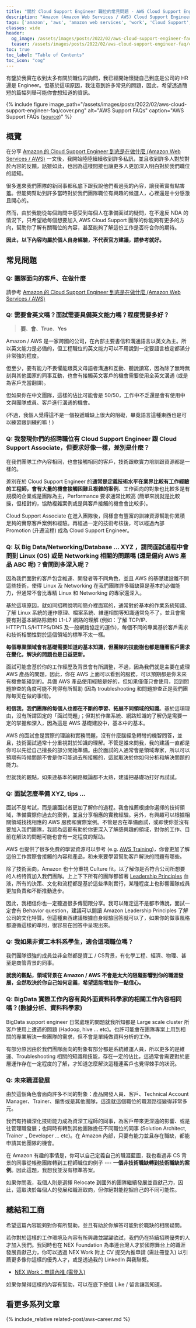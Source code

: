 ```yaml
---
title: "關於 Cloud Support Engineer 職位的常見問題 - AWS Cloud Support Engineer FAQs (Amazon Web Services) "
description: "Amazon (Amazon Web Services / AWS) Cloud Support Engineer 的常見問答，所有你可能會想知道的問題。"
tags: ['amazon', 'aws', 'amazon web services', 'work', 'Cloud Support', 'Cloud Support Engineer']
classes: wide
header:
  og_image: /assets/images/posts/2022/02/aws-cloud-support-engineer-faq/cover.png
  teaser: /assets/images/posts/2022/02/aws-cloud-support-engineer-faq/cover.png
toc: true
toc_label: "Table of Contents"
toc_icon: "cog"
---
```


有鑒於我實在收到太多有關於職位的詢問，我已經開始懷疑自己到底是公司的 HR 還是 Engineer。但基於這項原因，我注意到許多常見的問題，因此，希望透過簡短的篇幅列舉可能你會想知道的資訊。

{% include figure image_path="/assets/images/posts/2022/02/aws-cloud-support-engineer-faq/cover.png" alt="AWS Support FAQs" caption="AWS Support FAQs ([source](https://aws.amazon.com/premiumsupport/faqs/))" %}

## 概覽

在分享 [Amazon 的 Cloud Support Engineer 到底是在做什麼 (Amazon Web Services / AWS)](/what-is-cloud-support-engineer-doing-in-amazon) 一文後，我開始陸陸續續收到許多私訊，並且收到許多人對於對於內容的反饋，話雖如此，也因為這樣間接也讓更多人更加深入明白對於我們職位的認知。

很多進來我們團隊的新同事都私底下跟我說他們看過我的內容，讓我著實有點害羞。但能夠幫助到許多當時對於我們團隊職位有興趣的候選人，心裡還是十分感激且開心的。

然而，由於我能從每個詢問中感受到每個人在準備面試的疑問，在不違反 NDA 的情況下，只希望給每個想要加入 AWS Cloud Support 團隊的你能夠有更多的方向，幫助你了解有關職位的內容，甚至能夠了解這份工作是否符合你的期待。

**因此，以下內容均屬於個人自身經驗，不代表官方建議，請參考就好。**

## 常見問題

### Q: 團隊面向的客戶、在做什麼

請參考 [Amazon 的 Cloud Support Engineer 到底是在做什麼 (Amazon Web Services / AWS)](/what-is-cloud-support-engineer-doing-in-amazon)

### Q: 需要會英文嗎？面試需要具備英文能力嗎？程度需要多好？

> **要**、**會**、**True**、**Yes**

Amazon / AWS 是一家跨國的公司，在內部主要書信和溝通語言以英文為主。所以英文能力是必備的，但工程職位的英文能力可以不用說到一定要語言檢定都滿分非常強的程度。

但至少，要有能力不畏懼能跟英文母語者溝通和互動、聽說讀寫，因為除了無時無刻與其他國家的同事互動，也會有接觸英文客戶的機會需要使用全英文溝通 (或是為客戶充當翻譯)。

但如果你在中文團隊，這樣的佔比可能會是 50/50，工作中不乏還是會有使用中文與團隊成員、客戶進行溝通的機會。

(不過，我個人覺得這不是一個投遞職缺上很大的阻礙，畢竟語言這種東西也是可以練習跟訓練的嘛！)

### Q: 我發現你們的招聘職位有 Cloud Support Engineer 跟 Cloud Support Associate，但要求好像一樣，差別是什麼？

在我們團隊工作內容相同，也會接觸相同的客戶，技術跟軟實力培訓跟資源都是一樣的。

差別在於 Cloud Support Engineer 的**通常是定義技術水平在業界比較有工作經驗的工程師，會有大量的機會接觸困難且複雜的案例**、工作面向的對象也比較多是有規模的企業或是團隊為主，Performance 要求通常比較高 (簡單來說就是比較操，但相對的，協助複雜案例或是與客戶接觸的機會會比較多)。

Cloud Support Associate 在進入團隊後，同樣會有豐富的訓練資源幫助你累積足夠的實際客戶案例和經驗。再經過一定的技術考核後，可以經過內部 Promotion (升遷流程) 成為 Cloud Support Engineer。

### Q: 以 Big Data/Networking/Database ... XYZ ，請問面試過程中會問到 Linux (OS) 或是 Networking 相關的問題嗎 (還是偏向 AWS 產品 ABC 呢)？會問到多深入呢？

因為我們面對的客戶包含維運、開發者等不同角色，並且 AWS 的基礎建設離不開這些技術，使得 Linux 及 Networking 在我們團隊許多職缺算是基本的必備能力，但通常不會比專精 Linux 和 Networking 的專家還深入。

基於這項原因，就如同招聘說明和簡介裡面寫的，通常對於基本的作業系統知識、了解 Linux 系統的運作原理、檔案系統、維運相關等知識通常免不了。並且會需要有對基本網路除錯和 L1-L7 網路的理解 (例如：了解 TCP/IP、HTTP/TLS/HTTPS/DNS 及一般網路協定的運作)，每個不同的專業基於客戶需求和技術相關性對於這個領域的標準不太一樣。

**每個專業領域會有基礎需要知道的基本知識，但團隊的技能樹也都是隨著客戶需求在變化，解決的問題也是日益更新。**

面試可能會基於你的工作經歷及背景會有所調整，不過，因為我們就是主要在處理 AWS 產品的問題，因此，你在 AWS 上面可以看到的服務，可以預期都是你未來有機會能碰到的。具備 AWS 產品使用經驗是好的，但如果僅僅只會使用，回到問題排查的角度可能不見得有所幫助 (因為 troubleshooting 和問題排查正是我們團隊每天在做的事情)。

**相信我，我們團隊的每個人也都在不斷的學習、拓展不同領域的知識**。基於這項理由，沒有所謂固定的「面試問題」；但對於作業系統、網路知識的了解仍是需要一定的掌握和深入，因為這是 AWS 基礎建設中，基本中的基本。

AWS 的面試會是實際的理論和實務問題，沒有什麼腦經急轉彎的機智問答，並且，技術面試通常十分重視對於知識的理解。不管是誰來問我，我的建議一直都是你可以先從自己擅長的部分開始準備。由於面試的人通常會是領域專家，所以可以預期有時候問題不會是你可能過去所接觸的，這就取決於你如何分析和解決問題的能力。

但就我的觀點，如果連基本的網路概論都不太熟，建議把基礎功打好再試試。

### Q: 面試怎麼準備 XYZ, tips ...

面試不是考試，而是讓面試者更加了解你的過程。我會推薦根據你選擇的技術領域，準備實際你過去的案例，並且分享相應的實務經驗。另外，有興趣可以根據相關領域找找相應的 AWS 服務和實際案例。不管是否在準備面試，或即使你並沒有要加入我們團隊，我認為這都有助於你更深入了解感興趣的領域，對你的工作、目前在解決的問題可能也會有一定程度的幫助。

AWS 也提供了很多免費的學習資源可以參考 (e.g. [AWS Training](https://www.aws.training/))，你會更加了解這份工作實際會接觸的內容和產品，和未來要學習幫助客戶解決的問題有哪些。

除了技術面向，Amazon 也十分重視 Culture fit，以了解你是否符合公司所想要的人格特質加入我們團隊。上上下下所有的團隊都留著 [Leadership Principles](https://www.amazon.jobs/en/principles) 血液，所有的決策、文化和流程都是基於這些準則實行，某種程度上也影響團隊成員更加負責和不斷推動進步。

因此，我相信你也一定聽過很多傳聞跟分享。我可以確定這不是都市傳說，面試一定會有 Behavior question，建議可以閱讀 Amazon Leadership Principles 了解公司的文化特質。但這種東西建議根據自身經驗回答就可以了，如果你的做事風格都遵循這樣的準則，很容易在回答中呈現出來。

### Q: 我如果非資工本科系學生，適合這項職位嗎？

我們團隊很強的成員並非全然都是資工 / CS背景，有化學工程、經濟、物理、甚至是商管背景的同事。

**就我的觀點，領域背景在 Amazon / AWS 不會是太大的阻礙影響到你的職涯發展，全然取決於你自己如何定義，希望這能增加你一點信心。**

### Q: BigData 實際工作內容有與外面資料科學家的相關工作內容相同嗎？(數據分析、資料科學家)

BigData support engineer 日常處理的問題就我所知都是 Large scale cluster 所客戶使用上遭遇的問題 (Hadoop, hive ... etc)。也許可能會在團隊專案上用到相關的專業解決一些團隊的需求，但不會是單純做資料分析的工作。

有部分原因由於我們團隊面向的對象有部分都是系統維運人員，所以更多的是維運、Troubleshooting 相關的知識和技能，存在一定的佔比，這通常會需要對於底層運作存在一定程度的了解，才知道怎麼解決這種連客戶也覺得棘手的狀況。

### Q: 未來職涯發展

由於這個角色會面向許多不同的對象：產品開發人員、客戶、Technical Account Manager、Trainer、銷售或是其他團隊，這造就這個職位的職涯路徑變得非常多元。

我們有持續深化技術能力成為資深工程師的同事，為客戶帶來更深遠的影響、或是往管理職發展；也同時有轉到其他團隊擔任不同職位的同事 (Solution Architect, Trainer ., Developer ... etc)。在 Amazon 內部，只要有能力並且存在職缺，都能申請其他團隊的機會。

在 Amazon 有趣的事情是，你可以自己定義自己的職涯藍圖，我也看過非 CS 背景的同事從帳務團隊轉到工程師職位的例子 --- **一個非技術職缺轉到技術職缺的案例**。因此這題，我想我並沒有標準答案。

如果你問我，我個人則是選擇 Relocate 到國外的團隊繼續發展並貢獻己力，因此，這取決於每個人的發展和職涯取向，但你絕對能挖掘自己的不同可能性。

## 總結和工商

希望這篇內容能夠對你有所幫助，並且有助於你解答可能對於職缺的相關疑問。

若你對於這樣的工作環境及內容有所興趣並躍躍欲試，我們仍在持續招聘優秀的人才加入我們。我同時也在 NEX Foundation 為串連台灣人才於國際舞台上的職涯發展貢獻己力，你可以透過 NEX Work 附上 CV 提交內推申請 (需註冊登入) 以引薦更多像你這樣的優秀人才，或是透過我的 LinkedIn 與我聯繫。

- [NEX Work：申請內推 (需登入)](https://work.nexf.org/companies/Amazon/referrers/tdG7zR9knf8XnpHzrpTw)

如果你覺得這樣的內容有幫助，可以在底下按個 Like / 留言讓我知道。

## 看更多系列文章

{% include_relative related-post/aws-career.md %}
